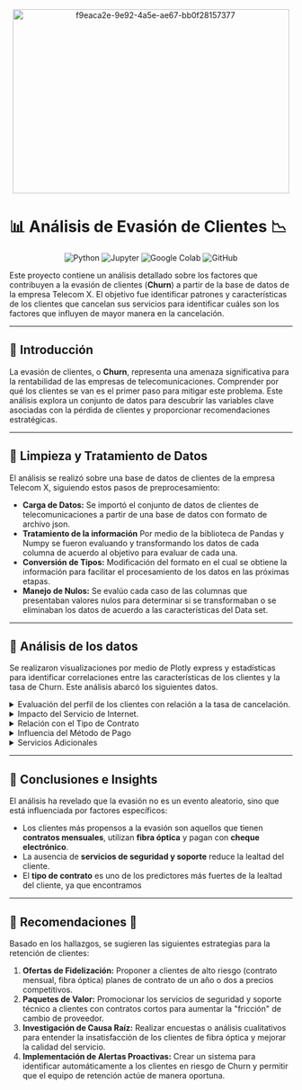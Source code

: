 <div align= "center">
  <img width="492" height="328" alt="f9eaca2e-9e92-4a5e-ae67-bb0f28157377" src="https://github.com/user-attachments/assets/a9111d35-3279-4a26-a7d3-6f811ec54cc4" />
</div>

# 📊 Análisis de Evasión de Clientes 📉

<div align="center">
  
![Python](https://img.shields.io/badge/Python-3.9%2B-blue?logo=python&logoColor=white)
![Jupyter](https://img.shields.io/badge/Jupyter-Notebook-orange?logo=jupyter&logoColor=white)
![Google Colab](https://img.shields.io/badge/Google%20Colab-Cloud-yellow?logo=googlecolab&logoColor=white)
![GitHub](https://img.shields.io/badge/GitHub-Repo-black?logo=github&logoColor=white)

</div>

Este proyecto contiene un análisis detallado sobre los factores que contribuyen a la evasión de clientes (**Churn**) a partir de la base de datos de la empresa Telecom X. El objetivo fue identificar patrones y características de los clientes que cancelan sus servicios para identificar cuáles son los factores que influyen de mayor manera en la cancelación.

---

## 🔹 Introducción

La evasión de clientes, o **Churn**, representa una amenaza significativa para la rentabilidad de las empresas de telecomunicaciones. Comprender por qué los clientes se van es el primer paso para mitigar este problema. Este análisis explora un conjunto de datos para descubrir las variables clave asociadas con la pérdida de clientes y proporcionar recomendaciones estratégicas.

---

## 🔹 Limpieza y Tratamiento de Datos

El análisis se realizó sobre una base de datos de clientes de la empresa Telecom X, siguiendo estos pasos de preprocesamiento:

- **Carga de Datos:** Se importó el conjunto de datos de clientes de telecomunicaciones a partir de una base de datos con formato de archivo json.
- **Tratamiento de la información** Por medio de la biblioteca de Pandas y Numpy se fueron evaluando y transformando los datos de cada columna de acuerdo al objetivo para evaluar de cada una.
- **Conversión de Tipos:** Modificación del formato en el cual se obtiene la información para facilitar el procesamiento de los datos en las próximas etapas.
- **Manejo de Nulos:** Se evalúo cada caso de las columnas que presentaban valores nulos para determinar si se transformaban o se eliminaban los datos de acuerdo a las características del Data set.

---

## 🔹 Análisis de los datos

Se realizaron visualizaciones por medio de Plotly express y estadísticas para identificar correlaciones entre las características de los clientes y la tasa de Churn. Este análisis abarcó los siguientes datos.

<details>
  <summary>
    Evaluación del perfil de los clientes con relación a la tasa de cancelación.
  </summary>
  Podemos resaltar los siguientes puntos: 
  
- Un 26.5% de los clientes en el conjunto de datos han cancelado sus   servicios.
  
- Se descartan que el factor de la edad influya en la cancelación.
  <img width="600" height="600" alt="newplot (2)" src="https://github.com/user-attachments/assets/7e995c28-b869-4e0c-8f77-ff7dbc173a52" />

- En general, nuestros clientes no cuentan con dependientes. Esta caracterización tampoco influye en la cancelación.
<img width="600" height="600" alt="newplot (3)" src="https://github.com/user-attachments/assets/97917b93-f3b2-485b-996b-9cf97e88af59" />

- Alrededor del 90% de nuestros usuarios cuentan con el servicio telefónico. Al no observarse variación de esta relación entre los clientes que cancelan con los que permanecen en la compañía podemos determinar que este servicio influya en el índice de cancelación general.
<img width="1100" height="600" alt="newplot (4)" src="https://github.com/user-attachments/assets/e8468467-4904-4363-8b6b-d2c63eb12438" />

- Entre el 50% y el 60% de los usuarios no cuentan con el servicio de StreamingTV. Al igual que el caso anterior, este servicio no presenta impacto directo con la cancelación.
<img width="1100" height="600" alt="newplot (5)" src="https://github.com/user-attachments/assets/9551b568-9559-4224-a2c6-83676ea66973" />

</details>

<details>
  <summary> Impacto del Servicio de Internet. </summary>
De manera general, podemos indicar lo siguiente:
  
- La empresa cuenta con 5 tipos de servicios diferentes. Solo en uno de ellos no presta el servicio de internet, el cual corresponde al 21.7% de los usuarios. Estos cuentan únicamente con el servicio telefónico. La proporción de cancelación de estos clientes con respecto a los que cuentan con el servicio general de internet representa apenas el 6% general y su índice de cancelación parece estar influido por el método de pago a través de MailedCheck, el periodo de permanencia en la empresa (a menor tiempo, mayor índice de cancelación) y el tipo de contrato (mes a mes), reflejando esto último en la columna total gastado.
<img width="700" height="600" alt="newplot (8)" src="https://github.com/user-attachments/assets/c4f9d7ae-6ea7-4def-9bbe-63b86468e0f6" />

<img width="600" height="700" alt="newplot (9)" src="https://github.com/user-attachments/assets/a2c53e18-6785-4ddc-b3ad-defe0309b588" />

- Comparando todos ambos tipos de servicios de internet, encontramo que los clientes que cancelan el servicio cuentan, en su mayoría, con el servicio de fibra óptica contratado. Por lo que se sugeriría evaluar la experiencia de los usuarios que cuentan con este servicio y el tipo de servicios complementarios relacionados con este tipo de internet que, como veremos más adelante, impacta a la calidad del servicio.
<img width="700" height="600" alt="newplot (11)" src="https://github.com/user-attachments/assets/b7ff48b7-ad31-42a8-a395-3f54c2706640" />


</details>

<details>
  <summary>
    Relación con el Tipo de Contrato
  </summary>
- En su mayoría los clientes cuentan con un tipo de contrato mes a mes. Sin embargo, existe una relación directa entre los clientes que cuentan con este tipo de contrato con la cancelación, los cuales representan el 88.6%. Caso contrario ocurre con los clientes que cuentan con el tipo de contrato de 2 años, los cuales han cancelado únicamente el 2.8%.
<img width="600" height="600" alt="newplot (12)" src="https://github.com/user-attachments/assets/7ff35f55-d885-4295-842c-8603503d78cc" />

<img width="700" height="600" alt="newplot (13)" src="https://github.com/user-attachments/assets/380b0081-7554-4694-b95d-db9b25b9637f" />

- Esto se visualiza directamente en el índice de cancelación que se obtiene durante los primeros meses, el cual cae drásticamente conforme mayor es el tiempo de contrato que un cliente ha permanecido en la compañía, lo cual se estudia en la columna ternure.
<img width="1100" height="600" alt="newplot (14)" src="https://github.com/user-attachments/assets/2cf73b8e-7836-40db-a5ba-b1964e68e680" />

<img width="1100" height="600" alt="newplot (15)" src="https://github.com/user-attachments/assets/8dd74608-da94-42ff-a737-722e462dd2b8" />

</details>

<details>
  <summary>
    Influencia del Método de Pago
  </summary>
- De manera general y, con excepción de los usuarios que únicamente tienen el servicio telefónico, los clientes que cancelan más son aquellos que cuentan con el método de pago Electronic check. Se recomienda evaluar este con respecto al tipo de contrato de mes a mes para determinar el grado de influencia que tienen con la cancelación.
<img width="700" height="600" alt="newplot (16)" src="https://github.com/user-attachments/assets/c86d0820-62c4-4f1d-96dd-4b3a4d35d100" />

- De igual manera, entre los clientes que cancelan se presenta en su mayoría la opción de paperless billing. Si bien de manera general se observa este caso, se ve en mayor cantidad entre los clientes que cancelan, lo que permite caracterizar su comportamiento.
<img width="1100" height="600" alt="newplot (18)" src="https://github.com/user-attachments/assets/e1d5056c-bfae-4dc7-8871-00b80178da74" />

</details>

<details>
  <summary>
    Servicios Adicionales
  </summary>
- Dada la alta cantidad de usuarios que cuentan con el servicio de internet, el cual representa aproximadamente el 78.3%, se detectó que existe una relación directa entre los clientes que cancelan el servicio con el uso de estos de los servicios complementarios de `OnlineSecurity`, `OnlineBackup`,  `DeviceProtection` y `TechSupport`.
Por lo que parte de la estrategia comercial de la empresa pudiera estar enfocada en la promoción de estos.
<img width="1100" height="600" alt="newplot (19)" src="https://github.com/user-attachments/assets/82a75095-8a29-4ffe-ae20-3eb80fa6d768" />

<img width="1100" height="600" alt="newplot (20)" src="https://github.com/user-attachments/assets/a90b4293-9b2c-4daf-a5f6-fce39e029db2" />

<img width="1100" height="600" alt="newplot (21)" src="https://github.com/user-attachments/assets/05c8a73c-b668-451b-9a33-bbe6b70fa27f" />

<img width="1100" height="600" alt="newplot (22)" src="https://github.com/user-attachments/assets/037afa06-922f-4557-8f98-927ec0278526" />

</details>

---

## 🔹 Conclusiones e Insights

El análisis ha revelado que la evasión no es un evento aleatorio, sino que está influenciada por factores específicos:

- Los clientes más propensos a la evasión son aquellos que tienen **contratos mensuales**, utilizan **fibra óptica** y pagan con **cheque electrónico**.
- La ausencia de **servicios de seguridad y soporte** reduce la lealtad del cliente.
- El **tipo de contrato** es uno de los predictores más fuertes de la lealtad del cliente, ya que encontramos 

---

## 🔹 Recomendaciones 🚀

Basado en los hallazgos, se sugieren las siguientes estrategias para la retención de clientes:

1.  **Ofertas de Fidelización:** Proponer a clientes de alto riesgo (contrato mensual, fibra óptica) planes de contrato de un año o dos a precios competitivos.
2.  **Paquetes de Valor:** Promocionar los servicios de seguridad y soporte técnico a clientes con contratos cortos para aumentar la "fricción" de cambio de proveedor.
3.  **Investigación de Causa Raíz:** Realizar encuestas o análisis cualitativos para entender la insatisfacción de los clientes de fibra óptica y mejorar la calidad del servicio.
4.  **Implementación de Alertas Proactivas:** Crear un sistema para identificar automáticamente a los clientes en riesgo de Churn y permitir que el equipo de retención actúe de manera oportuna.
